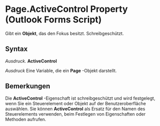 
# Page.ActiveControl Property (Outlook Forms Script)

Gibt ein  **Objekt**, das den Fokus besitzt. Schreibgeschützt.


## Syntax

 _Ausdruck_. **ActiveControl**

 _Ausdruck_ Eine Variable, die ein **Page** -Objekt darstellt.


## Bemerkungen

Die  **ActiveControl** -Eigenschaft ist schreibgeschützt und wird festgelegt, wenn Sie ein Steuerelement oder Objekt auf der Benutzeroberfläche auswählen. Sie können **ActiveControl** als Ersatz für den Namen des Steuerelements verwenden, beim Festlegen von Eigenschaften oder Methoden aufrufen.

